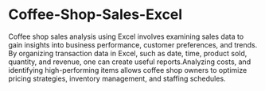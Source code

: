 # Coffee-Shop-Sales-Excel
Coffee shop sales analysis using Excel involves examining sales data to gain insights into business performance, customer preferences, and trends. By organizing transaction data in Excel, such as date, time, product sold, quantity, and revenue, one can create useful reports.Analyzing costs, and identifying high-performing items allows coffee shop owners to optimize pricing strategies, inventory management, and staffing schedules.
